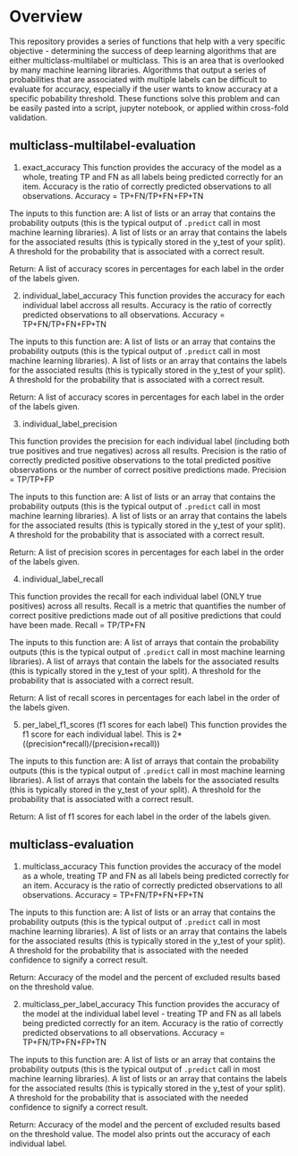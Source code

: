 # Overview

This repository provides a series of functions that help with a very specific objective - determining the success of deep learning algorithms that are either multiclass-multilabel or multiclass. This is an area that is overlooked by many machine learning libraries. Algorithms that output a series of probabilities that are associated with multiple labels can be difficult to evaluate for accuracy, especially if the user wants to know accuracy at a specific pobability threshold. These functions solve this problem and can be easily pasted into a script, jupyter notebook, or applied within cross-fold validation.


## multiclass-multilabel-evaluation

1) exact_accuracy
This function provides the accuracy of the model as a whole, treating TP and FN as all labels being predicted correctly for an item.
Accuracy is the ratio of correctly predicted observations to all observations.
Accuracy = TP+FN/TP+FN+FP+TN

The inputs to this function are:
A list of lists or an array that contains the probability outputs (this is the typical output of `.predict` call in most machine learning libraries).
A list of lists or an array that contains the labels for the associated results (this is typically stored in the y_test of your split).
A threshold for the probability that is associated with a correct result.

Return:
A list of accuracy scores in percentages for each label in the order of the labels given.


2) individual_label_accuracy
This function provides the accuracy for each individual label accross all results.
Accuracy is the ratio of correctly predicted observations to all observations.
Accuracy = TP+FN/TP+FN+FP+TN

The inputs to this function are:
A list of lists or an array that contains the probability outputs (this is the typical output of `.predict` call in most machine learning libraries).
A list of lists or an array that contains the labels for the associated results (this is typically stored in the y_test of your split).
A threshold for the probability that is associated with a correct result.

Return:
A list of accuracy scores in percentages for each label in the order of the labels given.


3) individual_label_precision

This function provides the precision for each individual label (including both true positives and true negatives) across all results.
Precision is the ratio of correctly predicted positive observations to the total predicted positive observations or the number of correct positive predictions made.
Precision = TP/TP+FP

The inputs to this function are:
A list of lists or an array that contains the probability outputs (this is the typical output of `.predict` call in most machine learning libraries).
A list of lists or an array that contains the labels for the associated results (this is typically stored in the y_test of your split).
A threshold for the probability that is associated with a correct result.

Return:
A list of precision scores in percentages for each label in the order of the labels given.


4) individual_label_recall

This function provides the recall for each individual label (ONLY true positives) across all results.
Recall is a metric that quantifies the number of correct positive predictions made out of all positive predictions that could have been made.
Recall = TP/TP+FN

The inputs to this function are:
A list of arrays that contain the probability outputs (this is the typical output of `.predict` call in most machine learning libraries).
A list of arrays that contain the labels for the associated results (this is typically stored in the y_test of your split).
A threshold for the probability that is associated with a correct result.

Return:
A list of recall scores in percentages for each label in the order of the labels given.


5) per_label_f1_scores (f1 scores for each label)
This function provides the f1 score for each individual label. This is 2*((precision*recall)/(precision+recall))

The inputs to this function are:
A list of arrays that contain the probability outputs (this is the typical output of `.predict` call in most machine learning libraries).
A list of arrays that contain the labels for the associated results (this is typically stored in the y_test of your split).
A threshold for the probability that is associated with a correct result.

Return:
A list of f1 scores for each label in the order of the labels given.


## multiclass-evaluation

1) multiclass_accuracy
This function provides the accuracy of the model as a whole, treating TP and FN as all labels being predicted correctly for an item.
Accuracy is the ratio of correctly predicted observations to all observations.
Accuracy = TP+FN/TP+FN+FP+TN

The inputs to this function are:
A list of lists or an array that contains the probability outputs (this is the typical output of `.predict` call in most machine learning libraries).
A list of lists or an array that contains the labels for the associated results (this is typically stored in the y_test of your split).
A threshold for the probability that is associated with the needed confidence to signify a correct result.

Return:
Accuracy of the model and the percent of excluded results based on the threshold value.


2) multiclass_per_label_accuracy
This function provides the accuracy of the model at the individual label level - treating TP and FN as all labels being predicted correctly for an item.
Accuracy is the ratio of correctly predicted observations to all observations.
Accuracy = TP+FN/TP+FN+FP+TN

The inputs to this function are:
A list of lists or an array that contains the probability outputs (this is the typical output of `.predict` call in most machine learning libraries).
A list of lists or an array that contains the labels for the associated results (this is typically stored in the y_test of your split).
A threshold for the probability that is associated with the needed confidence to signify a correct result.

Return:
Accuracy of the model and the percent of excluded results based on the threshold value.
The model also prints out the accuracy of each individual label.
